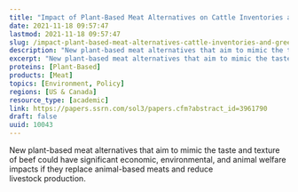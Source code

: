```yaml
---
title: "Impact of Plant-Based Meat Alternatives on Cattle Inventories and Greenhouse Gas Emissions"
date: 2021-11-18 09:57:47
lastmod: 2021-11-18 09:57:47
slug: /impact-plant-based-meat-alternatives-cattle-inventories-and-greenhouse-gas-emissions
description: "New plant-based meat alternatives that aim to mimic the taste and texture of beef could have significant economic, environmental, and animal welfare impacts if they replace animal-based meats and reduce livestock&nbsp;production."
excerpt: "New plant-based meat alternatives that aim to mimic the taste and texture of beef could have significant economic, environmental, and animal welfare impacts if they replace animal-based meats and reduce livestock&nbsp;production."
proteins: [Plant-Based]
products: [Meat]
topics: [Environment, Policy]
regions: [US & Canada]
resource_type: [academic]
link: https://papers.ssrn.com/sol3/papers.cfm?abstract_id=3961790
draft: false
uuid: 10043
---
```

New plant-based meat alternatives that aim to mimic the taste and
texture of beef could have significant economic, environmental, and
animal welfare impacts if they replace animal-based meats and reduce
livestock production.
